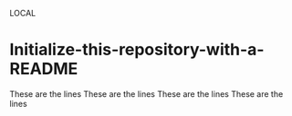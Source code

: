 LOCAL
# Initialize-this-repository-with-a-README
These are the lines
These are the lines
These are the lines
These are the lines
